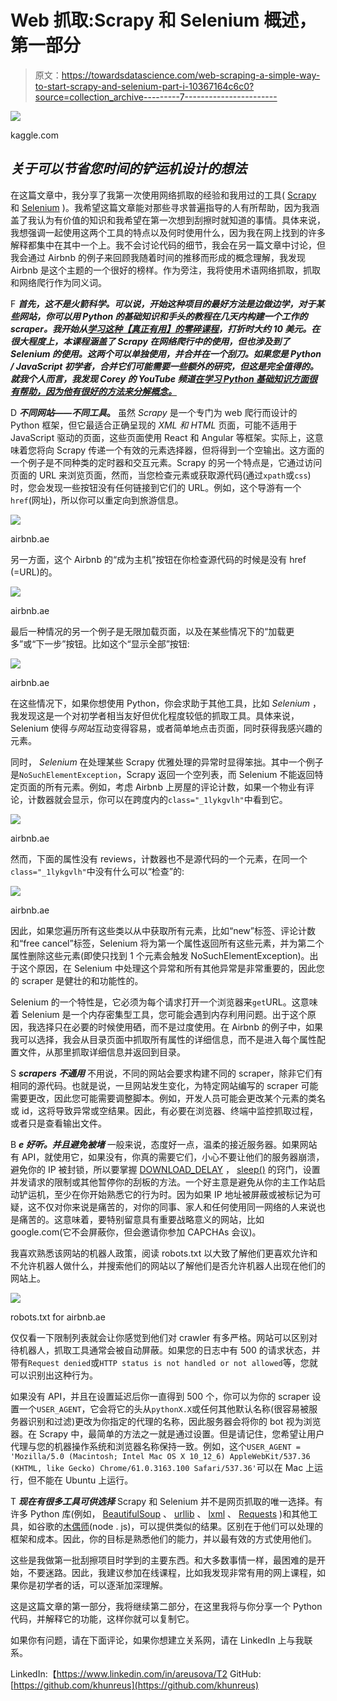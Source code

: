 # Web 抓取:Scrapy 和 Selenium 概述，第一部分

> 原文：<https://towardsdatascience.com/web-scraping-a-simple-way-to-start-scrapy-and-selenium-part-i-10367164c6c0?source=collection_archive---------7----------------------->

![](img/12a37524f2f057d5e2cd090819e57f18.png)

kaggle.com

## *关于可以节省您时间的铲运机设计的想法*

在这篇文章中，我分享了我第一次使用网络抓取的经验和我用过的工具( [Scrapy](https://scrapy.org/) 和 [Selenium](https://docs.seleniumhq.org/) )。我希望这篇文章能对那些寻求普遍指导的人有所帮助，因为我涵盖了我认为有价值的知识和我希望在第一次想到刮擦时就知道的事情。具体来说，我想强调一起使用这两个工具的特点以及何时使用什么，因为我在网上找到的许多解释都集中在其中一个上。我不会讨论代码的细节，我会在另一篇文章中讨论，但我会通过 Airbnb 的例子来回顾我随着时间的推移而形成的概念理解，我发现 Airbnb 是这个主题的一个很好的榜样。作为旁注，我将使用术语网络抓取，抓取和网络爬行作为同义词。

F ***首先，这不是火箭科学。可以说，开始这种项目的最好方法是边做边学，对于某些网站，你可以用 Python 的基础知识和手头的教程在几天内构建一个工作的 scraper。我开始从[学习这种【真正有用】的零碎课程](https://www.udemy.com/share/100h3yA0QaeF5TRHQ=/)，打折时大约 10 美元。在很大程度上，本课程涵盖了 Scrapy 在网络爬行中的使用，但也涉及到了 Selenium 的使用。这两个可以单独使用，并合并在一个刮刀。如果您是 Python / JavaScript 初学者，合并它们可能需要一些额外的研究，但这是完全值得的。就我个人而言，我发现 Corey 的 YouTube 频道[在学习 Python 基础知识方面很有帮助，因为他有很好的方法来分解概念。](https://www.youtube.com/channel/UCCezIgC97PvUuR4_gbFUs5g)***

D ***不同网站——不同工具*。** 虽然 *Scrapy* 是一个专门为 web 爬行而设计的 Python 框架，但它最适合正确呈现的 *XML 和 HTML* 页面，可能不适用于 JavaScript 驱动的页面，这些页面使用 React 和 Angular 等框架。实际上，这意味着您将向 Scrapy 传递一个有效的元素选择器，但将得到一个空输出。这方面的一个例子是不同种类的定时器和交互元素。Scrapy 的另一个特点是，它通过访问页面的 URL 来浏览页面，然而，当您检查元素或获取源代码(通过`xpath`或`css`)时，您会发现一些按钮没有任何链接到它们的 URL。例如，这个导游有一个`href`(网址)，所以你可以重定向到旅游信息。

![](img/69286b064fab62f8d3feed7adf1bb95e.png)

airbnb.ae

另一方面，这个 Airbnb 的“成为主机”按钮在你检查源代码的时候是没有 href (=URL)的。

![](img/6425190350c9dc119bc12287aba1ea28.png)

airbnb.ae

最后一种情况的另一个例子是无限加载页面，以及在某些情况下的“加载更多”或“下一步”按钮。比如这个“显示全部”按钮:

![](img/348f3cc7abf44678efc8c8d97f164424.png)

airbnb.ae

在这些情况下，如果你想使用 Python，你会求助于其他工具，比如 *Selenium* ，我发现这是一个对初学者相当友好但优化程度较低的抓取工具。具体来说，Selenium 使得*与网站*互动变得容易，或者简单地点击页面，同时获得我感兴趣的元素。

同时， *Selenium* 在处理某些 Scrapy 优雅处理的异常时显得笨拙。其中一个例子是`NoSuchElementException`，Scrapy 返回一个空列表，而 Selenium 不能返回特定页面的所有元素。例如，考虑 Airbnb 上房屋的评论计数，如果一个物业有评论，计数器就会显示，你可以在跨度内的`class="_1lykgvlh"`中看到它。

![](img/a0e283f3b5c58123239c8f6df19823b8.png)

airbnb.ae

然而，下面的属性没有 reviews，计数器也不是源代码的一个元素，在同一个`class="_1lykgvlh"`中没有什么可以“检查”的:

![](img/1e5a61288ec5c3e58b186bdb8b36bb54.png)

airbnb.ae

因此，如果您遍历所有这些类以从中获取所有元素，比如“new”标签、评论计数和“free cancel”标签，Selenium 将为第一个属性返回所有这些元素，并为第二个属性删除这些元素(即使只找到 1 个元素会触发 NoSuchElementException)。出于这个原因，在 Selenium 中处理这个异常和所有其他异常是非常重要的，因此您的 scraper 是健壮的和功能性的。

Selenium 的一个特性是，它必须为每个请求打开一个浏览器来`get`URL。这意味着 Selenium 是一个内存密集型工具，您可能会遇到内存利用问题。出于这个原因，我选择只在必要的时候使用硒，而不是过度使用。在 Airbnb 的例子中，如果我可以选择，我会从目录页面中抓取所有属性的详细信息，而不是进入每个属性配置文件，从那里抓取详细信息并返回到目录。

S ***scrapers 不通用*** 不用说，不同的网站会要求构建不同的 scraper，除非它们有相同的源代码。也就是说，一旦网站发生变化，为特定网站编写的 scraper 可能需要更改，因此您可能需要调整脚本。例如，开发人员可能会更改某个元素的类名或 id，这将导致异常或空结果。因此，有必要在浏览器、终端中监控抓取过程，或者只是查看输出文件。

B ***e 好听。并且避免被堵*** 一般来说，态度好一点，温柔的接近服务器。如果网站有 API，就使用它，如果没有，你真的需要它们，小心不要让他们的服务器崩溃，避免你的 IP 被封锁，所以要掌握 [DOWNLOAD_DELAY](https://doc.scrapy.org/en/latest/topics/settings.html) ， [sleep()](http://www.tutorialspoint.com/python/time_sleep.htm) 的窍门，设置并发请求的限制或其他暂停你的刮板的方法。一个好主意是避免从你的主工作站启动铲运机，至少在你开始熟悉它的行为时。因为如果 IP 地址被屏蔽或被标记为可疑，这不仅对你来说是痛苦的，对你的同事、家人和任何使用同一网络的人来说也是痛苦的。这意味着，要特别留意具有重要战略意义的网站，比如 google.com(它不会屏蔽你，但会邀请你参加 CAPCHAs 会议)。

我喜欢熟悉该网站的机器人政策，阅读 robots.txt 以大致了解他们更喜欢允许和不允许机器人做什么，并搜索他们的网站以了解他们是否允许机器人出现在他们的网站上。

![](img/7020dbc34954bb659df3089cc1e2566d.png)

robots.txt for airbnb.ae

仅仅看一下限制列表就会让你感觉到他们对 crawler 有多严格。网站可以区别对待机器人，抓取工具通常会被自动屏蔽。如果您的日志中有 500 的请求状态，并带有`Request denied`或`HTTP status is not handled or not allowed`等，您就可以识别出这种行为。

如果没有 API，并且在设置延迟后你一直得到 500 个，你可以为你的 scraper 设置一个`USER_AGENT`，它会将它的头从`pythonX.X`或任何其他默认名称(很容易被服务器识别和过滤)更改为你指定的代理的名称，因此服务器会将你的 bot 视为浏览器。在 Scrapy 中，最简单的方法之一就是通过设置。但是请记住，您希望让用户代理与您的机器操作系统和浏览器名称保持一致。例如，这个`USER_AGENT = 'Mozilla/5.0 (Macintosh; Intel Mac OS X 10_12_6) AppleWebKit/537.36 (KHTML, like Gecko) Chrome/61.0.3163.100 Safari/537.36'`可以在 Mac 上运行，但不能在 Ubuntu 上运行。

T ***现在有很多工具可供选择*** Scrapy 和 Selenium 并不是网页抓取的唯一选择。有许多 Python 库(例如， [BeautifulSoup](https://www.crummy.com/software/BeautifulSoup/bs4/doc/) 、 [urllib](https://docs.python.org/2/library/urllib2.html) 、 [lxml](https://pypi.org/project/lxml/) 、 [Requests](http://docs.python-requests.org/en/master/) )和其他工具，如谷歌的[木偶师](https://developers.google.com/web/tools/puppeteer/)(node . js)，可以提供类似的结果。区别在于他们可以处理的框架和成本。因此，你的目标是熟悉他们的能力，并以最有效的方式使用他们。

这些是我做第一批刮擦项目时学到的主要东西。和大多数事情一样，最困难的是开始，不要迷路。因此，我建议参加在线课程，比如我发现非常有用的网上课程，如果你是初学者的话，可以逐渐加深理解。

这是这篇文章的第一部分，我将继续第二部分，在这里我将与你分享一个 Python 代码，并解释它的功能，这样你就可以复制它。

如果你有问题，请在下面评论，如果你想建立关系网，请在 LinkedIn 上与我联系。

LinkedIn:【https://www.linkedin.com/in/areusova/T2
GitHub:[https://github.com/khunreus](https://github.com/khunreus)